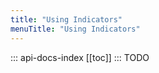```yaml
---
title: "Using Indicators"
menuTitle: "Using Indicators"
---
```

::: api-docs-index
[[toc]]
:::
TODO
